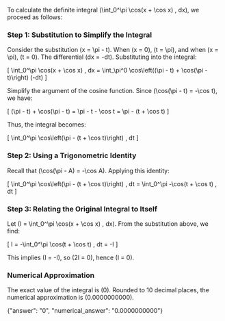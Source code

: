 

To calculate the definite integral \(\int_0^\pi \cos(x + \cos x) \, dx\), we proceed as follows:

### Step 1: Substitution to Simplify the Integral
Consider the substitution \(x = \pi - t\). When \(x = 0\), \(t = \pi\), and when \(x = \pi\), \(t = 0\). The differential \(dx = -dt\). Substituting into the integral:

\[
\int_0^\pi \cos(x + \cos x) \, dx = \int_\pi^0 \cos\left((\pi - t) + \cos(\pi - t)\right) (-dt)
\]

Simplify the argument of the cosine function. Since \(\cos(\pi - t) = -\cos t\), we have:

\[
(\pi - t) + \cos(\pi - t) = \pi - t - \cos t = \pi - (t + \cos t)
\]

Thus, the integral becomes:

\[
\int_0^\pi \cos\left(\pi - (t + \cos t)\right) \, dt
\]

### Step 2: Using a Trigonometric Identity
Recall that \(\cos(\pi - A) = -\cos A\). Applying this identity:

\[
\int_0^\pi \cos\left(\pi - (t + \cos t)\right) \, dt = \int_0^\pi -\cos(t + \cos t) \, dt
\]

### Step 3: Relating the Original Integral to Itself
Let \(I = \int_0^\pi \cos(x + \cos x) \, dx\). From the substitution above, we find:

\[
I = -\int_0^\pi \cos(t + \cos t) \, dt = -I
\]

This implies \(I = -I\), so \(2I = 0\), hence \(I = 0\).

### Numerical Approximation
The exact value of the integral is \(0\). Rounded to 10 decimal places, the numerical approximation is \(0.0000000000\).

{"answer": "0", "numerical_answer": "0.0000000000"}
